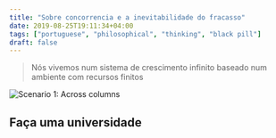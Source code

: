 ```yaml
---
title: "Sobre concorrencia e a inevitabilidade do fracasso"
date: 2019-08-25T19:11:34+04:00
tags: ["portuguese", "philosophical", "thinking", "black pill"]
draft: false
---
```

> Nós vivemos num sistema de crescimento infinito baseado num ambiente com recursos finitos

    
![Scenario 1: Across columns](/frustrated-one.jpg)

## **Faça uma universidade**